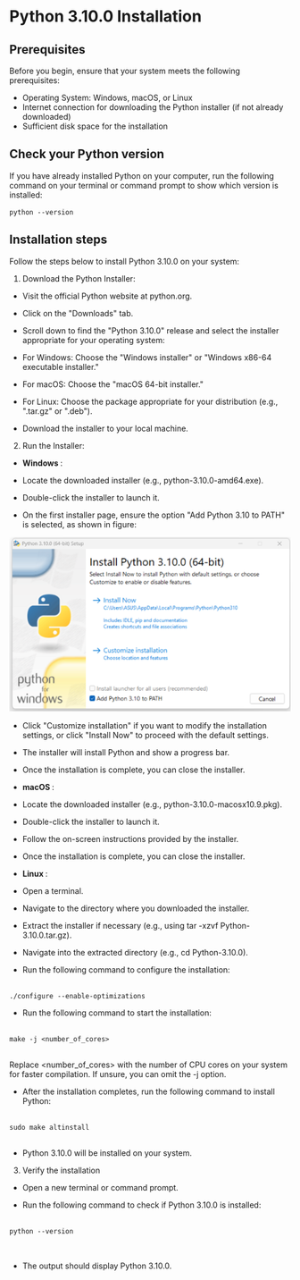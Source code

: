 # Python 3.10.0 Installation

## Prerequisites

Before you begin, ensure that your system meets the following prerequisites:

- Operating System: Windows, macOS, or Linux
- Internet connection for downloading the Python installer (if not already downloaded)
- Sufficient disk space for the installation

## Check your Python version

If you have already installed Python on your computer, run the following command on your terminal or command prompt to show which version is installed:

```
python --version

```

## Installation steps

Follow the steps below to install Python 3.10.0 on your system:

1. Download the Python Installer:

- Visit the official Python website at python.org.
		
- Click on the "Downloads" tab.
		
- Scroll down to find the "Python 3.10.0" release and select the installer appropriate for your operating system:
		
- For Windows: Choose the "Windows installer" or "Windows x86-64 executable installer."
			
- For macOS: Choose the "macOS 64-bit installer."
			
- For Linux: Choose the package appropriate for your distribution (e.g., ".tar.gz" or ".deb").
			
- Download the installer to your local machine.
		
2.  Run the Installer:

- <b> Windows </b>:
		
- Locate the downloaded installer (e.g., python-3.10.0-amd64.exe).
		 
- Double-click the installer to launch it.
		 
- On the first installer page, ensure the option "Add Python 3.10 to PATH" is selected, as shown in figure:
		 
![Python_setup](/images/Python_setup_2.png "Add Python to PATH")
		 
- Click "Customize installation" if you want to modify the installation settings, or click "Install Now" to proceed with the default settings.
		 
- The installer will install Python and show a progress bar.
		 
- Once the installation is complete, you can close the installer.

- <b> macOS </b>:
		
- Locate the downloaded installer (e.g., python-3.10.0-macosx10.9.pkg).
		 
- Double-click the installer to launch it.
		 
- Follow the on-screen instructions provided by the installer.
		 
- Once the installation is complete, you can close the installer.

- <b> Linux </b>:
		
- Open a terminal.
		 
- Navigate to the directory where you downloaded the installer.
		 
- Extract the installer if necessary (e.g., using tar -xzvf Python-3.10.0.tar.gz).
		 
- Navigate into the extracted directory (e.g., cd Python-3.10.0).
		 
- Run the following command to configure the installation:
		  
```
		  
./configure --enable-optimizations

```
		  
- Run the following command to start the installation: 
		  
```
		  
make -j <number_of_cores>


```
		  
Replace <number_of_cores> with the number of CPU cores on your system for faster compilation. If unsure, you can omit the -j option.
		  
- After the installation completes, run the following command to install Python:

```
		  
sudo make altinstall


```
		  
- Python 3.10.0 will be installed on your system. 		  

3.	Verify the installation	 

- Open a new terminal or command prompt.
		
- Run the following command to check if Python 3.10.0 is installed:
		
```
		  
python --version



```
		
- The output should display Python 3.10.0. 		